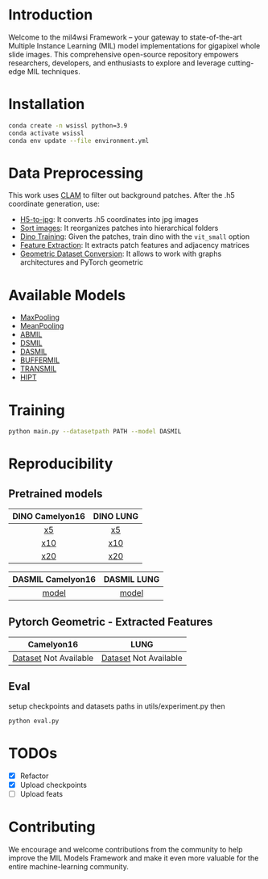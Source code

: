 # Introduction
Welcome to the mil4wsi Framework – your gateway to state-of-the-art Multiple Instance Learning (MIL) model implementations for gigapixel whole slide images. This comprehensive open-source repository empowers researchers, developers, and enthusiasts to explore and leverage cutting-edge MIL techniques.

# Installation

```bash
conda create -n wsissl python=3.9
conda activate wsissl
conda env update --file environment.yml
```

# Data Preprocessing

This work uses [CLAM](https://github.com/mahmoodlab/CLAM) to filter out background patches. After the .h5 coordinate generation, use:

- [H5-to-jpg](0-extract_patches/readme.md): It converts .h5 coordinates into jpg images
- [Sort images](1-sort_images/readme.md): It reorganizes patches into hierarchical folders
- [Dino Training](https://github.com/facebookresearch/dino): Given the patches, train dino with the `vit_small` option
- [Feature Extraction](2-extract_feats/readme.md): It extracts patch features and adjacency matrices
- [Geometric Dataset Conversion](3-prepare-geomDataset/readme.md): It  allows to work with graphs architectures and PyTorch geometric

# Available Models
- [MaxPooling](https://github.com/aimagelab/mil4wsi/tree/main/models/maxpooling)
- [MeanPooling](https://github.com/aimagelab/mil4wsi/tree/main/models/meanpooling)
- [ABMIL](https://github.com/aimagelab/mil4wsi/tree/main/models/abmil)
- [DSMIL](https://github.com/aimagelab/mil4wsi/tree/main/models/dsmil)
- [DASMIL](https://github.com/aimagelab/mil4wsi/tree/main/models/dasmil)
- [BUFFERMIL](https://github.com/aimagelab/mil4wsi/tree/main/models/buffermil)
- [TRANSMIL](https://github.com/aimagelab/mil4wsi/tree/main/models/transmil)
- [HIPT](https://github.com/aimagelab/mil4wsi/tree/main/models/hipt)


# Training

```bash
python main.py --datasetpath PATH --model DASMIL
```

# Reproducibility

## Pretrained models

|    DINO Camelyon16    |       DINO LUNG       |
| :-------------------: | :-------------------: |
| [x5](https://ailb-web.ing.unimore.it/publicfiles/miccai_dasmil_checkpoints/dasmil/camelyon16/dino/x5/checkpoint.pth.gz)  | [x5](https://ailb-web.ing.unimore.it/publicfiles/miccai_dasmil_checkpoints/dasmil/lung/dino/x5/checkpoint.pth.gz) |
| [x10](https://ailb-web.ing.unimore.it/publicfiles/miccai_dasmil_checkpoints/dasmil/camelyon16/dino/x10/checkpoint.pth.gz) | [x10](https://ailb-web.ing.unimore.it/publicfiles/miccai_dasmil_checkpoints/dasmil/camelyon16/dino/x10/checkpoint.pth.gz) |
| [x20](https://ailb-web.ing.unimore.it/publicfiles/miccai_dasmil_checkpoints/dasmil/camelyon16/dino/x20/checkpoint.pth.gz) | [x20](https://ailb-web.ing.unimore.it/publicfiles/miccai_dasmil_checkpoints/dasmil/camelyon16/dino/x20/checkpoint.pth.gz) |

|    DASMIL Camelyon16    |       DASMIL LUNG       |
| :---------------------: | :---------------------: |
| [model](https://ailb-web.ing.unimore.it/publicfiles/miccai_dasmil_checkpoints/dasmil/camelyon16/mil/model_cam.pt.gz) | [model](https://ailb-web.ing.unimore.it/publicfiles/miccai_dasmil_checkpoints/dasmil/lung/mil/model_lung.pt.gz) |

## Pytorch Geometric - Extracted Features

|     Camelyon16    |        LUNG       |
| :---------------------: | :---------------------: |
| [Dataset]() Not Available | [Dataset]() Not Available |

## Eval

setup checkpoints and datasets paths in utils/experiment.py
then
```bash
python eval.py 
```

# TODOs

- [x] Refactor
- [x] Upload checkpoints
- [ ] Upload feats

# Contributing

We encourage and welcome contributions from the community to help improve the MIL Models Framework and make it even more valuable for the entire machine-learning community. 
